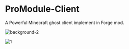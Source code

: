 # ProModule-Client
A Powerful Minecraft ghost client implement in Forge mod.

![background-2](https://github.com/user-attachments/assets/3c21a4a0-56dc-482d-8824-3eea02fdb5cf)

![1](https://user-images.githubusercontent.com/47351250/186875057-91d7a2d8-64ea-4115-bf0f-aa347cea8433.png)    


